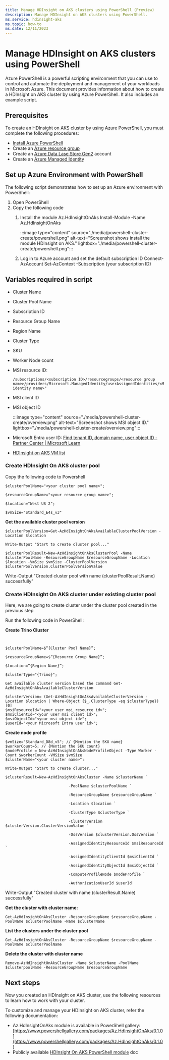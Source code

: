 ```yaml
---
title: Manage HDInsight on AKS clusters using PowerShell (Preview)
description: Manage HDInsight on AKS clusters using PowerShell.
ms.service: hdinsight-aks
ms.topic: how-to
ms.date: 12/11/2023
---
```

# Manage HDInsight on AKS clusters using PowerShell

Azure PowerShell is a powerful scripting environment that you can use to control and automate the deployment and management of your workloads in Microsoft Azure. This document provides information about how to create a HDInsight on AKS cluster by using Azure PowerShell. It also includes an example script. 

 
## Prerequisites

To create an HDInsight on AKS cluster by using Azure PowerShell, you must complete the following procedures: 
- [Install Azure PowerShell](/powershell/azure/install-azure-powershell)  
- Create an [Azure resource group](/azure/azure-resource-manager/management/manage-resource-groups-portal#create-resource-groups)
- Create an [Azure Data Lase Store Gen2](/azure/storage/blobs/create-data-lake-storage-account) account 
- Create an [Azure Managed Identity](/entra/identity/managed-identities-azure-resources/qs-configure-portal-windows-vm)

 
 ## Set up Azure Environment with PowerShell 
 
The following script demonstrates how to set up an Azure environment with PowerShell: 

1. Open PowerShell 
1. Copy the following code 
	1. Install the module Az.HdInsightOnAks 
	   Install-Module -Name Az.HdInsightOnAks
    
          :::image type="content" source="./media/powershell-cluster-create/powershell.png" alt-text="Screenshot shows install the module HDInsight on AKS." lightbox="./media/powershell-cluster-create/powershell.png":::
	1. Log in to Azure account and set the default subscription ID 
		Connect-AzAccount 
		Set-AzContext -Subscription {your subscription ID} 

 
## Variables required in script 

- Cluster Name 
- Cluster Pool Name 
- Subscription ID 
- Resource Group Name 
- Region Name 
- Cluster Type 
- SKU 
- Worker Node count 
- MSI resource ID:
  ```
  /subscriptions/<subscription ID>/resourcegroups/<resource group name>/providers/Microsoft.ManagedIdentity/userAssignedIdentities/<Managed identity name>"
  ```
- MSI client ID
- MSI object ID
  
	:::image type="content" source="./media/powershell-cluster-create/overview.png" alt-text="Screenshot shows MSI object ID." lightbox="./media/powershell-cluster-create/overview.png":::
- Microsoft Entra user ID: [Find tenant ID, domain name, user object ID - Partner Center | Microsoft Learn](/partner-center/find-ids-and-domain-names) 
- [HDInsight on AKS VM list](/azure/hdinsight-aks/virtual-machine-recommendation-capacity-planning)
 
### Create HDInsight On AKS cluster pool

Copy the following code to Powershell
```
$clusterPoolName="<your cluster pool name>"; 

$resourceGroupName="<your resource group name>"; 

$location="West US 2"; 

$vmSize="Standard_E4s_v3" 
```
**Get the available cluster pool version**
```
$clusterPoolVersion=Get-AzHdInsightOnAksAvailableClusterPoolVersion -Location $location 

Write-Output "Start to create cluster pool..." 

$clusterPoolResult=New-AzHdInsightOnAksClusterPool -Name $clusterPoolName -ResourceGroupName $resourceGroupName -Location $location -VmSize $vmSize -ClusterPoolVersion $clusterPoolVersion.ClusterPoolVersionValue 
```

Write-Output "Created cluster pool with name $($clusterPoolResult.Name) successfully" 

### Create HDInsight On AKS cluster under existing cluster pool

Here, we are going to create cluster under the cluster pool created in the previous step 
 
Run the following code in PowerShell: 

**Create Trino Cluster**
```


$clusterPoolName=$“{Cluster Pool Name}”;  

$resourceGroupName=$“{Resource Group Name}”;

$location=“{Region Name}”; 

$clusterType="{Trino}"; 

Get available cluster version based the command Get-AzHdInsightOnAksAvailableClusterVersion

$clusterVersion= (Get-AzHdInsightOnAksAvailableClusterVersion -Location $location | Where-Object {$_.ClusterType -eq $clusterType})[0] 
$msiResourceId="<your user msi resource id>"; 
$msiClientId="<your user msi client id>"; 
$msiObjectId="<your msi object id>"; 
$userId="<your Microsoft Entra user id>"; 
```
**Create node profile**
```
$vmSize="Standard_D8d_v5"; // {Mention the SKU name} 
$workerCount=5; // {Mention the SKU count} 
$nodeProfile = New-AzHdInsightOnAksNodeProfileObject -Type Worker -Count $workerCount -VMSize $vmSize 
$clusterName="<your cluster name>"; 

Write-Output "Start to create cluster..." 

$clusterResult=New-AzHdInsightOnAksCluster -Name $clusterName ` 

                            -PoolName $clusterPoolName ` 

                            -ResourceGroupName $resourceGroupName ` 

                            -Location $location ` 

                            -ClusterType $clusterType ` 

                            -ClusterVersion $clusterVersion.ClusterVersionValue ` 

                            -OssVersion $clusterVersion.OssVersion ` 

                            -AssignedIdentityResourceId $msiResourceId ` 

                            -AssignedIdentityClientId $msiClientId ` 

                            -AssignedIdentityObjectId $msiObjectId ` 

                            -ComputeProfileNode $nodeProfile ` 

                            -AuthorizationUserId $userId 

 ```
Write-Output "Created cluster with name $($clusterResult.Name) successfully" 

**Get the cluster with cluster name:**

```
Get-AzHdInsightOnAksCluster -ResourceGroupName $resourceGroupName -PoolName $clusterPoolName -Name $clusterName 
```
 
**List the clusters under the cluster pool**

``` 
Get-AzHdInsightOnAksCluster -ResourceGroupName $resourceGroupName -PoolName $clusterPoolName 
 ```

**Delete the cluster with cluster name**

```
Remove-AzHdInsightOnAksCluster -Name $clusterName -PoolName $clusterpoolName -ResourceGroupName $resourceGroupName 
```
  
## Next steps

Now you created an HDInsight on AKS cluster, use the following resources to learn how to work with your cluster.

To customize and manage your HDInsight on AKS cluster, refer the following documentation: 
- Az.HdInsightOnAks module is available in PowerShell gallery: [https://www.powershellgallery.com/packages/Az.HdInsightOnAks/0.1.0](https://www.powershellgallery.com/packages/Az.HdInsightOnAks/0.1.0 )
- Publicly available [HDInsight On AKS PowerShell module](/powershell/module/az.hdinsightonaks/#hdinsightonaks) doc

 

 
